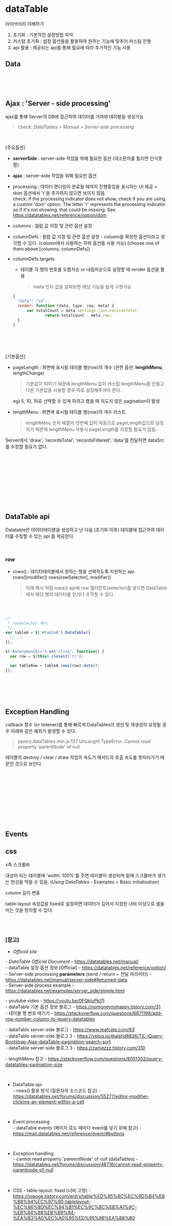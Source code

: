 # dataTable

라이브러리 이해하기
1. 초기화 : 기본적인 설정방법 파악
2. 커스텀 초기화 : 설정 옵션들을 활용하여 원하는 기능에 맞추어 커스텀 진행
3. api 활용 : 제공되는 api를 통해 필요에 따라 추가적인 기능 사용

## Data


<br><br><br>

## Ajax : 'Server - side processing'
ajax를 통해 Server의 DB에 접근하여 데이터를 가져와 테이블을 생성가능
> check: *DataTables > Manual > Server-side processing* 

<br>

[주요옵션]
* **serverSide** : server-side 작업을 위해 필요한 옵션 (대소문자를 틀리면 인식못함)
* **ajax** : server-side 작업을 위해 필요한 옵션
* processing : 데이터 렌더링이 완료될 때까지 진행중임을 표시하는 UI 제공
  *>* dom 옵션에서 'r'을 추가하지 않으면 보이지 않음. <br>
  check: If the processing indicator does not show, check if you are using a custom 'dom' option. The letter 'r' represents the processing indicator so if it's not showing, that could be missing. See https://datatables.net/reference/option/dom
* columns : 컬럼 값 지정 및 관련 옵션 설정
* columnDefs : 컬럼 값 지정 및 관련 옵션 설정 - column을 확장한 옵션이라고 생각할 수 있다. (column에서 사용하는 하위 옵션들 사용 가능)
  (choose one of them above [columns, columnDefs])
* columnDefs.targets

  - 테이블 각 행의 번호를 오름차순 or 내림차순으로 설정할 때 render 옵션을 활용
    > meta 인자 값을 살펴보면 해당 기능을 쉽게 구현가능

  ``` javascript
  {
    "data": "id",
    render: function (data, type, row, meta) {
        var totalCount = meta.settings.json.recordsTotal
				return totalCount - meta.row;
    }
  }

  ```

<br><br><br>

[기본옵션]
* pageLength : 화면에 표시될 테이블 행(row)의 개수 (관련 옵션: **lengthMenu**, lengthChange)
  > 기본값이 10이기 때문에 lengthMenu 없이 커스텀 lengthMenu를 만들고 다른 기본값을 사용할 경우 따로 설정해주어야 한다.


  eg) 5, 10, 15로 선택할 수 있게 하려고 했을 때 의도치 않은 pagination이 발생

* lengthMenu : 화면에 표시될 테이블 행(row)의 개수 리스트
  > lengthMenu 숫자 배열의 첫번째 값이 자동으로 pageLength값으로 설정되기 때문에 lengthMenu 사용시 pageLength를 지정할 필요가 없음.

Server에서 'draw', 'recordsTotal', 'recordsFiltered', 'data'를 전달하면 dataSrc를 수정할 필요가 없다.



<br><br><br>
<br><br><br>
<br><br><br>

## DataTable api

Datatable은 데이터테이블을 생성하고 난 다음 (초기화 이후) 테이블에 접근하여 데이터를 수정할 수 있는 api 를 제공한다.


<br>

### row

* rows() : 데이터테이블에서 원하는 행을 선택하도록 지원하는 api.
  rows([modifier])
  rows(rowSelector[, modifier])
  > 아래 예시 처럼 rows() api에 row 엘리먼트(selector)를 넣으면 DataTable에서 해당 행의 데이터를 얻거나 조작할 수 있다.



<br>

``` javascript

/*
 * rowSelector 예시.
 */
var tableA = $('#tableA').DataTable({
  // ...
});

$('#anonymousDiv').on('click', function() {
  var row = $(this).closest('tr');

  var tableRow = tableA.rows(row).data();
});



```




<br><br><br>


## Exception Handling

callback 함수 (or listener)를 통해 빠르게 DataTables의 생성 및 재생성이 요청될 경우 아래와 같은 예외가 발생할 수 있다.

> jquery.dataTables.min.js:137 Uncaught TypeError: Cannot read property 'parentNode' of null

테이블의 destroy / clear / draw 작업의 속도가 메서드의 호출 속도를 못따라가기 때문인 것으로 보인다.







<br><br><br>
<br><br><br>
<br><br><br>

## Events


## css

x축 스크롤바

대상이 되는 테이블에 'width: 100%'를 주면 테이블이 생성되며 밑에 스크롤바가 생기는 현상을 막을 수 있음. (*Using DataTables* - Examples > Basic initialisation)


column 길이 변동

table-layout 속성값을 fixed로 설정하면 데이터가 길어서 지정한 너비 이상으로 셀을 미는 것을 방지할 수 있다.


<br><br>

### [참고] <br>
  
  * *Official site*
  
  *-* *DataTable Official Document* - https://datatables.net/manual/ <br>
  *-* dataTable 설정 옵션 정보 [Official] - https://datatables.net/reference/option/ <br>
  *-* Server-side processing **parameters** (send / return ~ 전달 파라미터) - https://datatables.net/manual/server-side#Returned-data <br>
  *-* Server-side process example - https://datatables.net/examples/server_side/simple.html <br>

  *-* youtube video - https://youtu.be/0FQkioPkl7I <br>
  *-* dataTable 기본 옵션 정보 블로그 - https://nomoneynohappy.tistory.com/31 <br>
  *-* 테이블 행 번호 매기기 - https://stackoverflow.com/questions/6871198/add-row-number-column-to-jquery-datatables <br>

  *-* dataTable server-side 블로그 - https://www.leafcats.com/63 <br>
  *-* dataTable server-side 블로그 2 - https://velog.io/@alstjd8826/TIL-jQuery-Bootstrap-Ajax-dataTable-pagination-search-sort <br>
  *-* dataTable server-side 블로그 3 - https://zamezzz.tistory.com/310 <br>

  *-* lengthMenu 참고 - https://stackoverflow.com/questions/8051302/jquery-datatables-pagination-size <br>

  <br>
  
  * DataTable api <br>
  *-* rows() 활용 방식 (질문자의 소스코드 참고) - https://datatables.net/forums/discussion/55277/editor-modifier-clicking-an-element-within-a-cell <br>
  
  <br>

  * Event processing <br>
  *-* dataTable events (페이지 로드 때마다 event를 넣기 위해 참고) - https://mail.datatables.net/reference/event/#buttons <br>

  <br>

  * Exception handling <br>
  *-* cannot read property 'pareentNode' of null (dataTables) - https://datatables.net/forums/discussion/48716/cannot-read-property-parentnode-of-null <br>

  <br>

  * CSS
  *-* table-layout: fixed (너비 고정) - https://jowook.tistory.com/entry/table%ED%85%8C%EC%9D%B4%EB%B8%94%EC%97%90-tablelayout-%EC%86%8D%EC%84%B1%EC%9C%BC%EB%A1%9C-%EB%84%88%EB%B9%84-%EA%B3%A0%EC%A0%95%ED%95%98%EA%B8%B0 <br>
